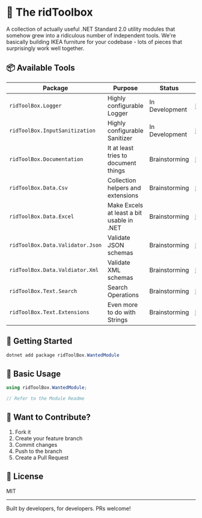 # 🧰 The ridToolbox

A collection of actually useful .NET Standard 2.0 utility modules that somehow grew into a ridiculous number of independent tools. We're basically building IKEA furniture for your codebase - lots of pieces that surprisingly work well together.

## 📦 Available Tools

| Package | Purpose | Status | Link |
|---------|---------|--------|------|
| `ridToolBox.Logger` | Highly configurable Logger | In Development | [Repository](example.com) |
| `ridToolBox.InputSanitization` | Highly configurable Sanitizer | In Development | [Repository](example.com) |
| `ridToolBox.Documentation` | It at least tries to document things | Brainstorming | [Repository](example.com) |
| `ridToolBox.Data.Csv` | Collection helpers and extensions | Brainstorming | [Repository](example.com) |
| `ridToolBox.Data.Excel` | Make Excels at least a bit usable in .NET | Brainstorming | [Repository](example.com) |
| `ridToolBox.Data.Validator.Json` | Validate JSON schemas | Brainstorming | [Repository](example.com) |
| `ridToolBox.Data.Valdiator.Xml` | Validate XML schemas | Brainstorming | [Repository](example.com) |
| `ridToolBox.Text.Search` | Search Operations | Brainstorming | [Repository](example.com) |
| `ridToolBox.Text.Extensions` | Even more to do with Strings | Brainstorming | [Repository](example.com) |

## 🚀 Getting Started

```powershell
dotnet add package ridToolBox.WantedModule
```

## 📝 Basic Usage

```csharp
using ridToolBox.WantedModule;

// Refer to the Module Readme
```

## 🤝 Want to Contribute?

1. Fork it
2. Create your feature branch
3. Commit changes
4. Push to the branch
5. Create a Pull Request

## 📃 License

MIT

---
Built by developers, for developers. PRs welcome!
